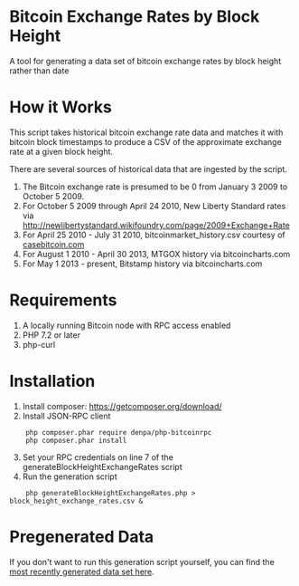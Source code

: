 # Bitcoin Exchange Rates by Block Height
A tool for generating a data set of bitcoin exchange rates by block height rather than date

# How it Works

This script takes historical bitcoin exchange rate data and matches it with bitcoin block timestamps to produce a CSV of the approximate exchange rate at a given block height.

There are several sources of historical data that are ingested by the script.

1. The Bitcoin exchange rate is presumed to be 0 from January 3 2009 to October 5 2009.
2. For October 5 2009 through April 24 2010, New Liberty Standard rates via http://newlibertystandard.wikifoundry.com/page/2009+Exchange+Rate
3. For April 25 2010 - July 31 2010, bitcoinmarket_history.csv courtesy of [casebitcoin.com](https://casebitcoin.com)
4. For August 1 2010 - April 30 2013, MTGOX history via bitcoincharts.com
5. For May 1 2013 - present, Bitstamp history via bitcoincharts.com

# Requirements
1. A locally running Bitcoin node with RPC access enabled
2. PHP 7.2 or later
3. php-curl

# Installation

1. Install composer: https://getcomposer.org/download/
2. Install JSON-RPC client
```
	php composer.phar require denpa/php-bitcoinrpc
	php composer.phar install
```
3. Set your RPC credentials on line 7 of the generateBlockHeightExchangeRates script
4. Run the generation script
```
	php generateBlockHeightExchangeRates.php > block_height_exchange_rates.csv &
```

# Pregenerated Data
If you don't want to run this generation script yourself, you can find the [most recently generated data set here](https://raw.githubusercontent.com/jlopp/bitcoin-exchange-rates-block-height/master/data/exchange_rates_by_block_height.csv).
